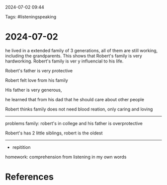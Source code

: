 
2024-07-02 09:44

Tags: #listeningspeaking 

# 2024-07-02

he lived in a extended family of 3 generations, all of them are still working, including the grandparents. This shows that Robert's family is very hardworking. Robert's family is ver y influencial to his life. 

Robert's father is very protective

Robert felt love from his family

His father is very generous, 

he learned that from his dad that he should care about other people

Robert thinks family does not need blood reation, only caring and loving 
****

problems family: robert's in college and his father is overprotective 

Robert's has 2 little siblings, robert is the oldest

****
- repitition

homework: comprehension from listening in my own words
# References